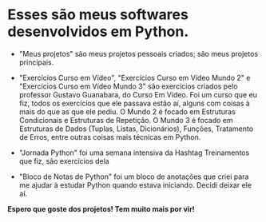 # Esses são meus softwares desenvolvidos em Python. 
- "Meus projetos" são meus projetos pessoais criados; são meus projetos principais.

- "Exercícios Curso em Vídeo", "Exercícios Curso em Vídeo Mundo 2" e "Exercícios Curso em Vídeo Mundo 3" são exercícios criados pelo professor Gustavo Guanabara, do Curso Em Vídeo. Foi um curso que eu fiz, todos os exercícios que ele passava estão aí, alguns com coisas à mais do que as que ele pediu. O
Mundo 2 é focado em Estruturas Condicionais e Estruturas de Repetição. O Mundo 3 é focado em Estruturas de Dados (Tuplas, Listas, Dicionários), Funções, Tratamento de Erros, entre outras coisas mais técnicas em Python.

- "Jornada Python" foi uma semana intensiva da Hashtag Treinamentos que fiz, são exercícios dela

- "Bloco de Notas de Python" foi um bloco de anotações que criei para me ajudar à estudar Python quando estava iniciando. Decidi deixar ele aí.

**Espero que goste dos projetos! Tem muito mais por vir!**

